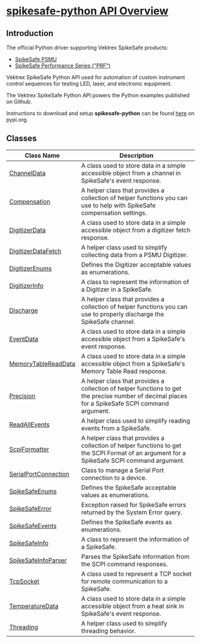 # [spikesafe-python API Overview](/spikesafe_python_lib_docs/README.md)

## Introduction

The official Python driver supporting Vektrex SpikeSafe products:
- [SpikeSafe PSMU](https://www.vektrex.com/products/spikesafe-source-measure-unit/)
- [SpikeSafe Performance Series ("PRF")](https://www.vektrex.com/products/spikesafe-performance-series-precision-pulsed-current-sources/)

Vektrex SpikeSafe Python API used for automation of custom instrument control sequences for testing LED, laser, and electronic equipment.

The Vektrex SpikeSafe Python API powers the Python examples published on Github.

Instructions to download and setup **spikesafe-python** can be found [here](https://pypi.org/project/spikesafe-python/) on pypi.org.

## Classes

| Class Name | Description |
| - | - |
| [ChannelData](/spikesafe_python_lib_docs/ChannelData/README.md) | A class used to store data in a simple accessible object from a channel in SpikeSafe's event response. | 
| [Compensation](/spikesafe_python_lib_docs/Compensation/README.md) | A helper class that provides a collection of helper functions you can use to help with SpikeSafe compensation settings. 
| [DigitizerData](/spikesafe_python_lib_docs/DigitizerData/README.md) | A class used to store data in a simple accessible object from a digitizer fetch response. |
| [DigitizerDataFetch](/spikesafe_python_lib_docs/DigitizerDataFetch/README.md) | A helper class used to simplify collecting data from a PSMU Digitizer. |
| [DigitizerEnums](/spikesafe_python_lib_docs/DigitizerEnums/README.md) | Defines the Digitizer acceptable values as enumerations. |
| [DigitizerInfo](/spikesafe_python_lib_docs/DigitizerInfo/README.md) | A class to represent the information of a Digitizer in a SpikeSafe. |
| [Discharge](/spikesafe_python_lib_docs/Discharge/README.md) | A helper class that provides a collection of helper functions you can use to properly discharge the SpikeSafe channel. |
| [EventData](/spikesafe_python_lib_docs/EventData/README.md) | A class used to store data in a simple accessible object from a SpikeSafe's event response. |
| [MemoryTableReadData](/spikesafe_python_lib_docs/MemoryTableReadData/README.md) | A class used to store data in a simple accessible object from a SpikeSafe's Memory Table Read response. |
| [Precision](/spikesafe_python_lib_docs/Precision/README.md) | A helper class that provides a collection of helper functions to get the precise number of decimal places for a SpikeSafe SCPI command argument. |
| [ReadAllEvents](/spikesafe_python_lib_docs/ReadAllEvents/README.md) | A helper class used to simplify reading events from a SpikeSafe. |
| [ScpiFormatter](/spikesafe_python_lib_docs/ScpiFormatter/README.md) | A helper class that provides a collection of helper functions to get the SCPI Format of an argument for a SpikeSafe SCPI command argument. |
| [SerialPortConnection](/spikesafe_python_lib_docs/SerialPortConnection/README.md) | Class to manage a Serial Port connection to a device. |
| [SpikeSafeEnums](/spikesafe_python_lib_docs/SpikeSafeEnums/README.md) | Defines the SpikeSafe acceptable values as enumerations. |
| [SpikeSafeError](/spikesafe_python_lib_docs/SpikeSafeError/README.md) | Exception raised for SpikeSafe errors returned by the System Error query. |
| [SpikeSafeEvents](/spikesafe_python_lib_docs/SpikeSafeEvents/README.md) | Defines the SpikeSafe events as enumerations. |
| [SpikeSafeInfo](/spikesafe_python_lib_docs/SpikeSafeInfo/README.md) | A class to represent the information of a SpikeSafe. |
| [SpikeSafeInfoParser](/spikesafe_python_lib_docs/SpikeSafeInfoParser/README.md) | Parses the SpikeSafe information from the SCPI command responses. |
| [TcpSocket](/spikesafe_python_lib_docs/TcpSocket/README.md) | A class used to represent a TCP socket for remote communication to a SpikeSafe. |
| [TemperatureData](/spikesafe_python_lib_docs/TemperatureData/README.md) | A class used to store data in a simple accessible object from a heat sink in SpikeSafe's event response. |
| [Threading](/spikesafe_python_lib_docs/Threading/README.md) | A helper class used to simplify threading behavior. |